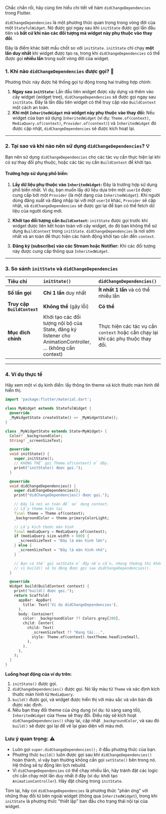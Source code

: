Chắc chắn rồi, hãy cùng tìm hiểu chi tiết về hàm `didChangeDependencies` trong Flutter.

`didChangeDependencies` là một phương thức quan trọng trong vòng đời của một `StatefulWidget`. Nó được gọi ngay sau khi `initState` được gọi lần đầu tiên và **bất cứ khi nào các đối tượng mà widget này phụ thuộc vào thay đổi**.

Đây là điểm khác biệt mấu chốt so với `initState`. `initState` chỉ chạy **một lần duy nhất** khi widget được tạo ra, trong khi `didChangeDependencies` có thể được gọi **nhiều lần** trong suốt vòng đời của widget.

### **1. Khi nào `didChangeDependencies` được gọi?** 🤔

Phương thức này được hệ thống gọi tự động trong hai trường hợp chính:

1.  **Ngay sau `initState`:** Lần đầu tiên widget được xây dựng và thêm vào cây widget (widget tree), `didChangeDependencies` sẽ được gọi ngay sau `initState`. Đây là lần đầu tiên widget có thể truy cập vào `BuildContext` một cách an toàn.
2.  **Khi một `InheritedWidget` mà widget này phụ thuộc vào thay đổi:** Nếu widget của bạn sử dụng `InheritedWidget` (ví dụ: `Theme.of(context)`, `MediaQuery.of(context)`, `Provider.of(context)`) và `InheritedWidget` đó được cập nhật, `didChangeDependencies` sẽ được kích hoạt lại.

-----

### **2. Tại sao và khi nào nên sử dụng `didChangeDependencies`?** 💡

Bạn nên sử dụng `didChangeDependencies` cho các tác vụ cần thực hiện lại khi có sự thay đổi phụ thuộc, hoặc các tác vụ cần `BuildContext` để khởi tạo.

#### **Trường hợp sử dụng phổ biến:**

1.  **Lấy dữ liệu phụ thuộc vào `InheritedWidget`:** Đây là trường hợp sử dụng phổ biến nhất. Ví dụ, bạn muốn lấy dữ liệu dựa trên một `userId` được cung cấp bởi một `Provider` (là một dạng của `InheritedWidget`). Khi người dùng đăng xuất và đăng nhập lại với một `userId` khác, `Provider` sẽ cập nhật, và `didChangeDependencies` sẽ được gọi lại để bạn có thể fetch dữ liệu của người dùng mới.

2.  **Khởi tạo đối tượng cần `BuildContext`:** `initState` được gọi trước khi widget được liên kết hoàn toàn với cây widget, do đó bạn không thể sử dụng `BuildContext` trong `initState`. `didChangeDependencies` là nơi sớm nhất và an toàn để thực hiện các hành động khởi tạo cần đến `context`.

3.  **Đăng ký (subscribe) vào các Stream hoặc Notifier:** Khi các đối tượng này được cung cấp thông qua `InheritedWidget`.

-----

### **3. So sánh `initState` và `didChangeDependencies`**

| Tiêu chí | `initState()` | `didChangeDependencies()` |
| :--- | :--- | :--- |
| **Số lần gọi** | **Chỉ 1 lần** duy nhất | **Ít nhất 1 lần** và có thể nhiều lần |
| **Truy cập `BuildContext`** | **Không thể** (gây lỗi) | **Có thể** |
| **Mục đích chính** | Khởi tạo các đối tượng nội bộ của State, đăng ký listener cho AnimationController, ... (không cần context) | Thực hiện các tác vụ cần `context` hoặc cần chạy lại khi các phụ thuộc thay đổi. |

-----

### **4. Ví dụ thực tế**

Hãy xem một ví dụ kinh điển: lấy thông tin theme và kích thước màn hình để hiển thị.

```dart
import 'package:flutter/material.dart';

class MyWidget extends StatefulWidget {
  @override
  _MyWidgetState createState() => _MyWidgetState();
}

class _MyWidgetState extends State<MyWidget> {
  Color? _backgroundColor;
  String? _screenSizeText;

  @override
  void initState() {
    super.initState();
    // KHÔNG THỂ gọi Theme.of(context) ở đây.
    print("initState() được gọi.");
  }

  @override
  void didChangeDependencies() {
    super.didChangeDependencies();
    print("didChangeDependencies() được gọi.");

    // Đây là nơi an toàn để sử dụng context.
    // Lấy theme hiện tại
    final theme = Theme.of(context);
    _backgroundColor = theme.primaryColorLight;

    // Lấy kích thước màn hình
    final mediaQuery = MediaQuery.of(context);
    if (mediaQuery.size.width > 600) {
      _screenSizeText = "Đây là màn hình lớn";
    } else {
      _screenSizeText = "Đây là màn hình nhỏ";
    }

    // Bạn có thể gọi setState ở đây nếu cần, nhưng thường thì không cần
    // vì build() sẽ tự động được gọi sau didChangeDependencies().
  }

  @override
  Widget build(BuildContext context) {
    print("build() được gọi.");
    return Scaffold(
      appBar: AppBar(
        title: Text('Ví dụ didChangeDependencies'),
      ),
      body: Container(
        color: _backgroundColor ?? Colors.grey[200],
        child: Center(
          child: Text(
            _screenSizeText ?? "Đang tải...",
            style: Theme.of(context).textTheme.headlineSmall,
          ),
        ),
      ),
    );
  }
}
```

**Luồng hoạt động của ví dụ trên:**

1.  `initState()` được gọi.
2.  `didChangeDependencies()` được gọi. Nó lấy màu từ `Theme` và xác định kích thước màn hình từ `MediaQuery`.
3.  `build()` được gọi, và widget được hiển thị với màu sắc và văn bản đã được xác định.
4.  Nếu bạn thay đổi theme của ứng dụng (ví dụ: từ sáng sang tối), `InheritedWidget` của `Theme` sẽ thay đổi. Điều này sẽ kích hoạt `didChangeDependencies()` chạy lại, cập nhật `_backgroundColor`, và sau đó `build()` sẽ được gọi lại để vẽ lại giao diện với màu mới.

### **Lưu ý quan trọng:** ⚠️

  * Luôn gọi `super.didChangeDependencies();` ở đầu phương thức của bạn.
  * Phương thức `build()` luôn được gọi sau khi `didChangeDependencies()` hoàn thành, vì vậy bạn thường không cần gọi `setState()` bên trong nó. Hệ thống sẽ tự động lên lịch rebuild.
  * Vì `didChangeDependencies` có thể chạy nhiều lần, hãy tránh đặt các logic chỉ cần chạy một lần duy nhất ở đây (ví dụ: khởi tạo `AnimationController`). Hãy đặt chúng trong `initState`.

Tóm lại, hãy coi `didChangeDependencies` là phương thức "phản ứng" với những thay đổi từ bên ngoài widget (thông qua `InheritedWidget`), trong khi `initState` là phương thức "thiết lập" ban đầu cho trạng thái nội tại của widget.
